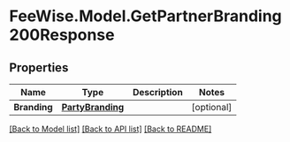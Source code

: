 # FeeWise.Model.GetPartnerBranding200Response

## Properties

Name | Type | Description | Notes
------------ | ------------- | ------------- | -------------
**Branding** | [**PartyBranding**](PartyBranding.md) |  | [optional] 

[[Back to Model list]](../README.md#documentation-for-models) [[Back to API list]](../README.md#documentation-for-api-endpoints) [[Back to README]](../README.md)

